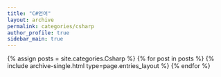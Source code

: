 ```yaml
---
title: "C#언어"
layout: archive
permalink: categories/csharp
author_profile: true
sidebar_main: true
---
```



{% assign posts = site.categories.Csharp %}
{% for post in posts %} {% include archive-single.html type=page.entries_layout %} {% endfor %}
